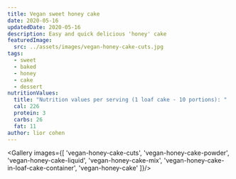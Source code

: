 ```yaml
---
title: Vegan sweet honey cake
date: 2020-05-16
updatedDate: 2020-05-16
description: Easy and quick delicious 'honey' cake
featuredImage:
  src: ../assets/images/vegan-honey-cake-cuts.jpg
tags:
  - sweet
  - baked
  - honey
  - cake
  - dessert
nutritionValues:
  title: "Nutrition values per serving (1 loaf cake - 10 portions): "
  cal: 226
  protein: 3
  carbs: 26
  fat: 11
author: lior cohen
---
```


<Gallery images={[
'vegan-honey-cake-cuts',
'vegan-honey-cake-powder',
'vegan-honey-cake-liquid',
'vegan-honey-cake-mix',
'vegan-honey-cake-in-loaf-cake-container',
'vegan-honey-cake'
]}/>

<PrintView fileName="vegan-sweet-honey-cake"/>

